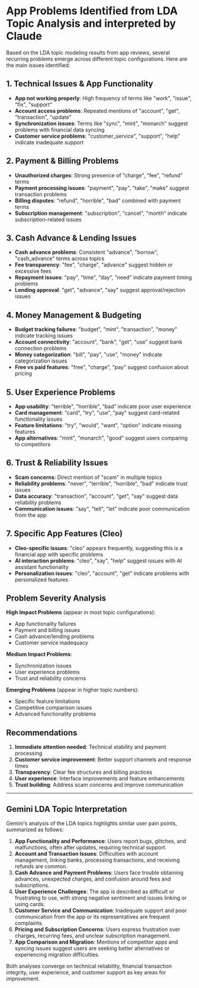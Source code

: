 # App Problems Identified from LDA Topic Analysis and interpreted by Claude

Based on the LDA topic modeling results from app reviews, several recurring problems emerge across different topic configurations. Here are the main issues identified:

## 1. **Technical Issues & App Functionality**

- **App not working properly**: High frequency of terms like "work", "issue", "fix", "support"
- **Account access problems**: Repeated mentions of "account", "get", "transaction", "update"
- **Synchronization issues**: Terms like "sync", "mint", "monarch" suggest problems with financial data syncing
- **Customer service problems**: "customer_service", "support", "help" indicate inadequate support

## 2. **Payment & Billing Problems**

- **Unauthorized charges**: Strong presence of "charge", "fee", "refund" terms
- **Payment processing issues**: "payment", "pay", "take", "make" suggest transaction problems
- **Billing disputes**: "refund", "horrible", "bad" combined with payment terms
- **Subscription management**: "subscription", "cancel", "month" indicate subscription-related issues

## 3. **Cash Advance & Lending Issues**

- **Cash advance problems**: Consistent "advance", "borrow", "cash_advance" terms across topics
- **Fee transparency**: "fee", "charge", "advance" suggest hidden or excessive fees
- **Repayment issues**: "pay", "time", "day", "need" indicate payment timing problems
- **Lending approval**: "get", "advance", "say" suggest approval/rejection issues

## 4. **Money Management & Budgeting**

- **Budget tracking failures**: "budget", "mint", "transaction", "money" indicate tracking issues
- **Account connectivity**: "account", "bank", "get", "use" suggest bank connection problems
- **Money categorization**: "bill", "pay", "use", "money" indicate categorization issues
- **Free vs paid features**: "free", "charge", "pay" suggest confusion about pricing

## 5. **User Experience Problems**

- **App usability**: "terrible", "horrible", "bad" indicate poor user experience
- **Card management**: "card", "try", "use", "pay" suggest card-related functionality issues
- **Feature limitations**: "try", "would", "want", "option" indicate missing features
- **App alternatives**: "mint", "monarch", "good" suggest users comparing to competitors

## 6. **Trust & Reliability Issues**

- **Scam concerns**: Direct mention of "scam" in multiple topics
- **Reliability problems**: "never", "terrible", "horrible", "bad" indicate trust issues
- **Data accuracy**: "transaction", "account", "get", "say" suggest data reliability problems
- **Communication issues**: "say", "tell", "let" indicate poor communication from the app

## 7. **Specific App Features (Cleo)**

- **Cleo-specific issues**: "cleo" appears frequently, suggesting this is a financial app with specific problems
- **AI interaction problems**: "cleo", "say", "help" suggest issues with AI assistant functionality
- **Personalization issues**: "cleo", "account", "get" indicate problems with personalized features

## Problem Severity Analysis

**High Impact Problems** (appear in most topic configurations):

- App functionality failures
- Payment and billing issues
- Cash advance/lending problems
- Customer service inadequacy

**Medium Impact Problems**:

- Synchronization issues
- User experience problems
- Trust and reliability concerns

**Emerging Problems** (appear in higher topic numbers):

- Specific feature limitations
- Competitive comparison issues
- Advanced functionality problems

## Recommendations

1. **Immediate attention needed**: Technical stability and payment processing
2. **Customer service improvement**: Better support channels and response times
3. **Transparency**: Clear fee structures and billing practices
4. **User experience**: Interface improvements and feature enhancements
5. **Trust building**: Address scam concerns and improve communication

---

## Gemini LDA Topic Interpretation

Gemini's analysis of the LDA topics highlights similar user pain points, summarized as follows:

1. **App Functionality and Performance**: Users report bugs, glitches, and malfunctions, often after updates, requiring technical support.
2. **Account and Transaction Issues**: Difficulties with account management, linking banks, processing transactions, and receiving refunds are common.
3. **Cash Advance and Payment Problems**: Users face trouble obtaining advances, unexpected charges, and confusion around fees and subscriptions.
4. **User Experience Challenges**: The app is described as difficult or frustrating to use, with strong negative sentiment and issues linking or using cards.
5. **Customer Service and Communication**: Inadequate support and poor communication from the app or its representatives are frequent complaints.
6. **Pricing and Subscription Concerns**: Users express frustration over charges, recurring fees, and unclear subscription management.
7. **App Comparison and Migration**: Mentions of competitor apps and syncing issues suggest users are seeking better alternatives or experiencing migration difficulties.

Both analyses converge on technical reliability, financial transaction integrity, user experience, and customer support as key areas for improvement.
